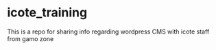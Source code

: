 # icote_training
This is a repo for sharing info regarding wordpress CMS with icote staff from gamo zone
